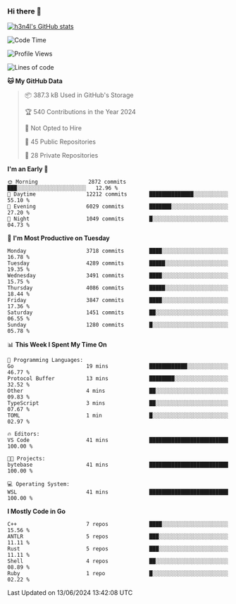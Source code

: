 ### Hi there 👋

[![h3n4l's GitHub stats](https://github-readme-stats.vercel.app/api?username=h3n4l&count_private=true&show_icons=true&theme=radical)](https://github.com/h3n4l/github-readme-stats)

<!--START_SECTION:waka-->
![Code Time](http://img.shields.io/badge/Code%20Time-1%2C872%20hrs%2052%20mins-blue)

![Profile Views](http://img.shields.io/badge/Profile%20Views-0-blue)

![Lines of code](https://img.shields.io/badge/From%20Hello%20World%20I%27ve%20Written-9.1%20million%20lines%20of%20code-blue)

**🐱 My GitHub Data** 

> 📦 387.3 kB Used in GitHub's Storage 
 > 
> 🏆 540 Contributions in the Year 2024
 > 
> 🚫 Not Opted to Hire
 > 
> 📜 45 Public Repositories 
 > 
> 🔑 28 Private Repositories 
 > 
**I'm an Early 🐤** 

```text
🌞 Morning                2872 commits        ███░░░░░░░░░░░░░░░░░░░░░░   12.96 % 
🌆 Daytime                12212 commits       ██████████████░░░░░░░░░░░   55.10 % 
🌃 Evening                6029 commits        ███████░░░░░░░░░░░░░░░░░░   27.20 % 
🌙 Night                  1049 commits        █░░░░░░░░░░░░░░░░░░░░░░░░   04.73 % 
```
📅 **I'm Most Productive on Tuesday** 

```text
Monday                   3718 commits        ████░░░░░░░░░░░░░░░░░░░░░   16.78 % 
Tuesday                  4289 commits        █████░░░░░░░░░░░░░░░░░░░░   19.35 % 
Wednesday                3491 commits        ████░░░░░░░░░░░░░░░░░░░░░   15.75 % 
Thursday                 4086 commits        █████░░░░░░░░░░░░░░░░░░░░   18.44 % 
Friday                   3847 commits        ████░░░░░░░░░░░░░░░░░░░░░   17.36 % 
Saturday                 1451 commits        ██░░░░░░░░░░░░░░░░░░░░░░░   06.55 % 
Sunday                   1280 commits        █░░░░░░░░░░░░░░░░░░░░░░░░   05.78 % 
```


📊 **This Week I Spent My Time On** 

```text
💬 Programming Languages: 
Go                       19 mins             ████████████░░░░░░░░░░░░░   46.77 % 
Protocol Buffer          13 mins             ████████░░░░░░░░░░░░░░░░░   32.52 % 
Other                    4 mins              ██░░░░░░░░░░░░░░░░░░░░░░░   09.83 % 
TypeScript               3 mins              ██░░░░░░░░░░░░░░░░░░░░░░░   07.67 % 
TOML                     1 min               █░░░░░░░░░░░░░░░░░░░░░░░░   02.97 % 

🔥 Editors: 
VS Code                  41 mins             █████████████████████████   100.00 % 

🐱‍💻 Projects: 
bytebase                 41 mins             █████████████████████████   100.00 % 

💻 Operating System: 
WSL                      41 mins             █████████████████████████   100.00 % 
```

**I Mostly Code in Go** 

```text
C++                      7 repos             ████░░░░░░░░░░░░░░░░░░░░░   15.56 % 
ANTLR                    5 repos             ███░░░░░░░░░░░░░░░░░░░░░░   11.11 % 
Rust                     5 repos             ███░░░░░░░░░░░░░░░░░░░░░░   11.11 % 
Shell                    4 repos             ██░░░░░░░░░░░░░░░░░░░░░░░   08.89 % 
Ruby                     1 repo              █░░░░░░░░░░░░░░░░░░░░░░░░   02.22 % 
```




 Last Updated on 13/06/2024 13:42:08 UTC
<!--END_SECTION:waka-->

